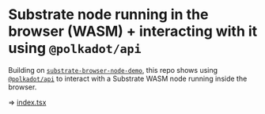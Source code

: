 # Substrate node running in the browser (WASM) + interacting with it using `@polkadot/api`

Building on [`substrate-browser-node-demo`](https://github.com/tomaka/substrate-browser-node-demo), this repo shows using [`@polkadot/api`](https://github.com/polkadot-js/api) to interact with a Substrate WASM node running inside the browser.

=> [index.tsx](src/index.tsx)